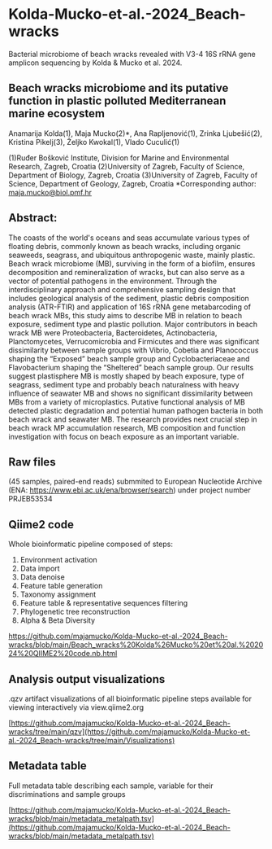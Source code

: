 # Kolda-Mucko-et-al.-2024_Beach-wracks
Bacterial microbiome of beach wracks revealed with V3-4 16S rRNA gene amplicon sequencing by Kolda &amp; Mucko et al. 2024.

## Beach wracks microbiome and its putative function in plastic polluted Mediterranean marine ecosystem
Anamarija Kolda(1), Maja Mucko(2)*, Ana Rapljenović(1), Zrinka Ljubešić(2), Kristina Pikelj(3), Željko Kwokal(1), Vlado Cuculić(1)

(1)Ruđer Bošković Institute, Division for Marine and Environmental Research, Zagreb, Croatia
(2)University of Zagreb, Faculty of Science, Department of Biology, Zagreb, Croatia
(3)University of Zagreb, Faculty of Science, Department of Geology, Zagreb, Croatia
*Corresponding author: maja.mucko@biol.pmf.hr

## Abstract: 
The coasts of the world's oceans and seas accumulate various types of floating debris, commonly known as beach wracks, including organic seaweeds, seagrass, and ubiquitous anthropogenic waste, mainly plastic. Beach wrack microbiome (MB), surviving in the form of a biofilm, ensures decomposition and remineralization of wracks, but can also serve as a vector of potential pathogens in the environment. Through the interdisciplinary approach and comprehensive sampling design that includes geological analysis of the sediment, plastic debris composition analysis (ATR-FTIR) and application of 16S rRNA gene metabarcoding of beach wrack MBs, this study aims to describe MB in relation to beach exposure, sediment type and plastic pollution. Major contributors in beach wrack MB were Proteobacteria, Bacteroidetes, Actinobacteria, Planctomycetes, Verrucomicrobia and Firmicutes and there was significant dissimilarity between sample groups with Vibrio, Cobetia and Planococcus shaping the “Exposed” beach sample group and Cyclobacteriaceae and Flavobacterium shaping the “Sheltered” beach sample group. Our results suggest plastisphere MB is mostly shaped by beach exposure, type of seagrass, sediment type and probably beach naturalness  with heavy influence of seawater MB and shows no significant dissimilarity between MBs from a variety of microplastics. Putative functional analysis of MB detected plastic degradation and potential human pathogen bacteria in both beach wrack and seawater MB. The research provides next crucial step in beach wrack MP accumulation research, MB composition and function investigation with focus on beach exposure as an important variable.

## Raw files 
(45 samples, paired-end reads) submmited to European Nucleotide Archive (ENA: https://www.ebi.ac.uk/ena/browser/search) under project number PRJEB53534

## Qiime2 code
Whole bioinformatic pipeline composed of steps:
1. Environment activation
2. Data import
3. Data denoise
4. Feature table generation
5. Taxonomy assignment
6. Feature table & representative sequences filtering
7. Phylogenetic tree reconstruction
8. Alpha & Beta Diversity

https://github.com/majamucko/Kolda-Mucko-et-al.-2024_Beach-wracks/blob/main/Beach_wracks%20Kolda%26Mucko%20et%20al.%202024%20QIIME2%20code.nb.html

## Analysis output visualizations
.qzv artifact visualizations of all bioinformatic pipeline steps available for viewing interactively via view.qiime2.org

[https://github.com/majamucko/Kolda-Mucko-et-al.-2024_Beach-wracks/tree/main/qzv](https://github.com/majamucko/Kolda-Mucko-et-al.-2024_Beach-wracks/tree/main/Visualizations)

## Metadata table
Full metadata table describing each sample, variable for their discriminations and sample groups

[https://github.com/majamucko/Kolda-Mucko-et-al.-2024_Beach-wracks/blob/main/metadata_metalpath.tsv](https://github.com/majamucko/Kolda-Mucko-et-al.-2024_Beach-wracks/blob/main/metadata_metalpath.tsv)
